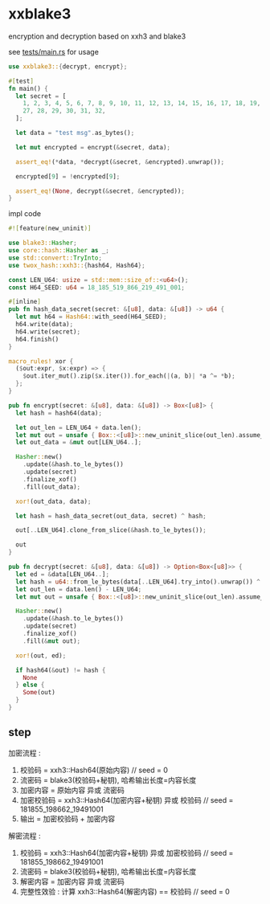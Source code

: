<!-- 本文件由 ./readme.make.md 自动生成，请不要直接修改此文件 -->

# xxblake3

encryption and decryption based on xxh3 and blake3

see [tests/main.rs](https://docs.rs/crate/xxblake3/0.0.1/source/tests/main.rs) for usage

```rust
use xxblake3::{decrypt, encrypt};

#[test]
fn main() {
  let secret = [
    1, 2, 3, 4, 5, 6, 7, 8, 9, 10, 11, 12, 13, 14, 15, 16, 17, 18, 19, 20, 21, 22, 23, 24, 25, 26,
    27, 28, 29, 30, 31, 32,
  ];

  let data = "test msg".as_bytes();

  let mut encrypted = encrypt(&secret, data);

  assert_eq!(*data, *decrypt(&secret, &encrypted).unwrap());

  encrypted[9] = !encrypted[9];

  assert_eq!(None, decrypt(&secret, &encrypted));
}

```

impl code

```rust
#![feature(new_uninit)]

use blake3::Hasher;
use core::hash::Hasher as _;
use std::convert::TryInto;
use twox_hash::xxh3::{hash64, Hash64};

const LEN_U64: usize = std::mem::size_of::<u64>();
const H64_SEED: u64 = 18_185_519_866_219_491_001;

#[inline]
pub fn hash_data_secret(secret: &[u8], data: &[u8]) -> u64 {
  let mut h64 = Hash64::with_seed(H64_SEED);
  h64.write(data);
  h64.write(secret);
  h64.finish()
}

macro_rules! xor {
  ($out:expr, $x:expr) => {
    $out.iter_mut().zip($x.iter()).for_each(|(a, b)| *a ^= *b);
  };
}

pub fn encrypt(secret: &[u8], data: &[u8]) -> Box<[u8]> {
  let hash = hash64(data);

  let out_len = LEN_U64 + data.len();
  let mut out = unsafe { Box::<[u8]>::new_uninit_slice(out_len).assume_init() };
  let out_data = &mut out[LEN_U64..];

  Hasher::new()
    .update(&hash.to_le_bytes())
    .update(secret)
    .finalize_xof()
    .fill(out_data);

  xor!(out_data, data);

  let hash = hash_data_secret(out_data, secret) ^ hash;

  out[..LEN_U64].clone_from_slice(&hash.to_le_bytes());

  out
}

pub fn decrypt(secret: &[u8], data: &[u8]) -> Option<Box<[u8]>> {
  let ed = &data[LEN_U64..];
  let hash = u64::from_le_bytes(data[..LEN_U64].try_into().unwrap()) ^ hash_data_secret(ed, secret);
  let out_len = data.len() - LEN_U64;
  let mut out = unsafe { Box::<[u8]>::new_uninit_slice(out_len).assume_init() };

  Hasher::new()
    .update(&hash.to_le_bytes())
    .update(secret)
    .finalize_xof()
    .fill(&mut out);

  xor!(out, ed);

  if hash64(&out) != hash {
    None
  } else {
    Some(out)
  }
}

```

## step

加密流程 :

  1. 校验码 = xxh3::Hash64(原始内容) // seed = 0
  1. 流密码 = blake3(校验码+秘钥), 哈希输出长度=内容长度
  1. 加密内容 = 原始内容 异或 流密码
  1. 加密校验码 = xxh3::Hash64(加密内容+秘钥) 异或 校验码 // seed = 181855_198662_19491001
  1. 输出 = 加密校验码 + 加密内容

解密流程 :

  1. 校验码 = xxh3::Hash64(加密内容+秘钥) 异或 加密校验码 // seed = 181855_198662_19491001
  1. 流密码 = blake3(校验码+秘钥), 哈希输出长度=内容长度
  1. 解密内容 = 加密内容 异或 流密码
  1. 完整性效验 : 计算 xxh3::Hash64(解密内容) == 校验码 // seed = 0
